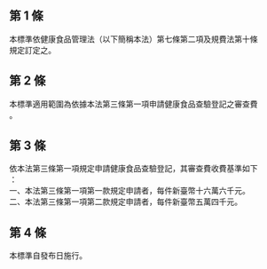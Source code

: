 第 1 條
-------
本標準依健康食品管理法（以下簡稱本法）第七條第二項及規費法第十條  
規定訂定之。

第 2 條
-------
本標準適用範圍為依據本法第三條第一項申請健康食品查驗登記之審查費  
。

第 3 條
-------
依本法第三條第一項規定申請健康食品查驗登記，其審查費收費基準如下  
：  
一、本法第三條第一項第一款規定申請者，每件新臺幣十六萬六千元。  
二、本法第三條第一項第二款規定申請者，每件新臺幣五萬四千元。

第 4 條
-------
本標準自發布日施行。

